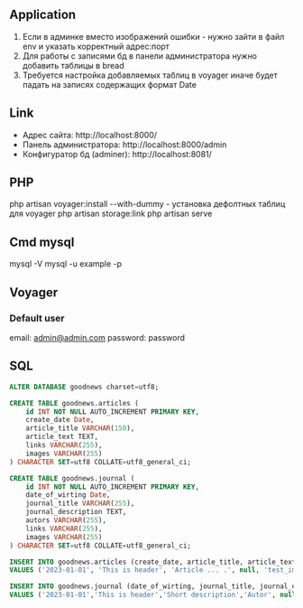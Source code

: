 ## Application
1. Если в админке вместо изображений ошибки - нужно зайти в файл env и указать корректный адрес:порт
2. Для работы с записями бд в панели администратора нужно добавить таблицы в bread
3. Требуется настройка добавляемых таблиц в voyager иначе будет падать на записях содержащих формат Date

## Link
- Адрес сайта:                http://localhost:8000/
- Панель администратора:      http://localhost:8000/admin
- Конфигуратор бд (adminer):   http://localhost:8081/ 

## PHP
 php artisan voyager:install --with-dummy    - установка дефолтных таблиц для voyager
 php artisan storage:link
 php artisan serve

## Cmd mysql 
mysql -V
mysql -u example -p

## Voyager
### Default user
 email: admin@admin.com
 password: password

## SQL
```sql
ALTER DATABASE goodnews charset=utf8;

CREATE TABLE goodnews.articles (
	id INT NOT NULL AUTO_INCREMENT PRIMARY KEY,
	create_date Date,
	article_title VARCHAR(150),
	article_text TEXT,
	links VARCHAR(255),
	images VARCHAR(255)
) CHARACTER SET=utf8 COLLATE=utf8_general_ci;

CREATE TABLE goodnews.journal (
	id INT NOT NULL AUTO_INCREMENT PRIMARY KEY,
	date_of_wirting Date,
	journal_title VARCHAR(255),
	journal_description TEXT,
	autors VARCHAR(255),
	links VARCHAR(255),
	images VARCHAR(255)
) CHARACTER SET=utf8 COLLATE=utf8_general_ci;

INSERT INTO goodnews.articles (create_date, article_title, article_text, links, images) 
VALUES ('2023-01-01', 'This is header', 'Article ... .', null, 'test_img1.png');

INSERT INTO goodnews.journal (date_of_wirting, journal_title, journal_description, autors, links, images) 
VALUES ('2023-01-01','This is header','Short description','Autor', null, 'test_img2.png');
```